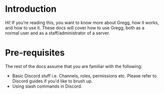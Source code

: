 # Introduction

Hi! If you're reading this, you want to know more about Gregg, how it works, and how to use it. These docs will cover how to use Gregg, both as a normal user and as a staff/administrator of a server.

# Pre-requisites

The rest of the docs assume that you are familiar with the following:

- Basic Discord stuff i.e. Channels, roles, permissions etc. Please refer to Discord guides if you'd like to brush up.
- Using slash commands in Discord.
